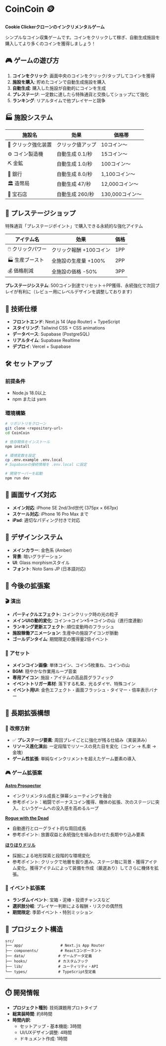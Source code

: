 # CoinCoin 🪙

**Cookie Clickerクローンのインクリメンタルゲーム**

シンプルなコイン収集ゲームです。コインをクリックして稼ぎ、自動生成施設を購入してより多くのコインを獲得しましょう！

## 🎮 ゲームの遊び方

1. **コインをクリック**: 画面中央のコインをクリック/タップしてコインを獲得
2. **施設を購入**: 貯めたコインで自動生成施設を購入
3. **自動生成**: 購入した施設が自動的にコインを生成
4. **プレステージ**: 一定数に達したら特殊通貨と交換してショップにて強化
5. **ランキング**: リアルタイムで他プレイヤーと競争

## 🏭 施設システム

| 施設名 | 効果 | 価格帯 |
|--------|------|--------|
| 🔧 クリック強化装置 | クリック値アップ | 10コイン〜 |
| ⚙️ コイン製造機 | 自動生成 0.1/秒 | 15コイン〜 |
| ⛏️ 金鉱 | 自動生成 1.0/秒 | 100コイン〜 |
| 🏦 銀行 | 自動生成 8.0/秒 | 1,100コイン〜 |
| 🏛️ 造幣局 | 自動生成 47/秒 | 12,000コイン〜 |
| 💎 宝石店 | 自動生成 260/秒 | 130,000コイン〜 |

## 🛒 プレステージショップ

特殊通貨「プレステージポイント」で購入できる永続的な強化アイテム

| アイテム名 | 効果 | 価格 |
|------------|------|------|
| 🖱️ クリックパワー | クリック報酬 +100コイン | 1PP |
| 🏭 生産ブースト | 全施設の生産量 +100% | 2PP |
| 💰 価格削減 | 全施設の価格 -50% | 3PP |

**プレステージシステム**: 500コイン到達でリセット＋PP獲得、永続強化で次回プレイが有利に（レビュー用にレベルデザインを調整しております）

## 🚀 技術仕様

- **フロントエンド**: Next.js 14 (App Router) + TypeScript
- **スタイリング**: Tailwind CSS + CSS animations
- **データベース**: Supabase (PostgreSQL)
- **リアルタイム**: Supabase Realtime
- **デプロイ**: Vercel + Supabase

## 🛠️ セットアップ

### 前提条件
- Node.js 18.0以上
- npm または yarn

### 環境構築

```bash
# リポジトリをクローン
git clone <repository-url>
cd CoinCoin

# 依存関係をインストール
npm install

# 環境変数を設定
cp .env.example .env.local
# Supabaseの接続情報を .env.local に設定

# 開発サーバーを起動
npm run dev
```

## 📱 画面サイズ対応

- **メイン対応**: iPhone SE 2nd/3rd世代 (375px × 667px)
- **スケール対応**: iPhone 16 Pro Max まで
- **iPad**: 適切なパディング付きで対応

## 🎨 デザインシステム
- **メインカラー**: 金色系 (Amber)
- **背景**: 暗いグラデーション
- **UI**: Glass morphismスタイル
- **フォント**: Noto Sans JP (日本語対応)

## 🌟 今後の拡張案

### 🎬 演出
- **パーティクルエフェクト**: コインクリック時の光の粒子
- **メインUIの動的変化**: コイン→コイン×5→コインの山（進行度連動）
- **ランキング更新エフェクト**: 順位変動時のフラッシュ
- **施設稼働アニメーション**: 生産中の施設アイコンが脈動
- **ゴールデンタイム**: 期間限定の獲得量2倍イベント


### 🎵 アセット
- **メインコイン画像**: 単体コイン、コイン5枚重ね、コインの山
- **BGM**: 穏やかな作業用ループ音楽
- **専用アイコン**: 施設・アイテムの高品質グラフィック
- **イベントトリガー素材**: 落下する札束、光るダイヤ、特殊コイン
- **イベント用UI**: 金色エフェクト・画面フラッシュ・タイマー・倍率表示バナー

## 🚀 長期拡張構想

### 🔧 改修方針
- ✅ **プレステージ要素**: 周回プレイごとに強化が残る仕組み（実装済み）
- **リソース進化演出**: 一定段階でリソースの見た目を変化（コイン → 札束 → 金塊）
- **ゲーム性拡張**: 単純なインクリメントを超えたゲーム要素の導入



### 🎮 ゲーム拡張案

**[Astro Prospector](https://store.steampowered.com/app/3503440/Astro_Prospector/)**
- インクリメンタル成長と弾幕シューティングを融合
- 参考ポイント：戦闘でボーナスコイン獲得、機体の拡張、次のステージに突入、というゲームへの没入感を高めるループ

**[Rogue with the Dead](https://play.google.com/store/apps/details?id=net.room6.horizon&hl=ja)**
- 自動進行とローグライト的な周回成長
- 参考ポイント: 放置収益と永続強化を組み合わせた長期やり込み要素

**[ほりほりドリル](https://store.steampowered.com/app/2916770)**
- 採掘による地形探索と段階的な環境変化
- 参考ポイント: クリックで地層を掘り進み、ステージ毎に背景・獲得アイテム変化。獲得アイテムによって装備を作成（厳選あり）してさらに機体を拡張。

### 🎲 イベント拡張案
- **ランダムイベント**: 宝箱・泥棒・投資チャンスなど
- **選択肢分岐**: プレイヤー判断による報酬・リスクの偶然性
- **期間限定**: 季節イベント・特別ミッション


## 📂 プロジェクト構造

```
src/
├── app/                 # Next.js App Router
├── components/          # Reactコンポーネント
├── data/               # ゲームデータ定義
├── hooks/              # カスタムフック
├── lib/                # ユーティリティ・API
└── types/              # TypeScript型定義
```


---

## ⏱️ 開発情報

- **プロジェクト種別**: 技術課題用プロトタイプ
- **総実装時間**: 約8時間
- **時間内訳**:
  - セットアップ・基本機能: 3時間
  - UI/UXデザイン調整: 4時間  
  - ドキュメント作成: 1時間